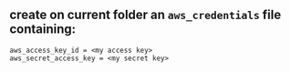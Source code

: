 ## create on current folder an `aws_credentials` file containing:

```
aws_access_key_id = <my access key>
aws_secret_access_key = <my secret key>
```
